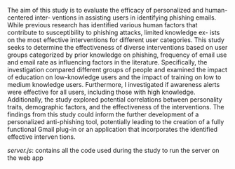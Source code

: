   The aim of this study is to evaluate the efficacy of personalized and human-centered inter-
ventions in assisting users in identifying phishing emails. While previous research has identified
various human factors that contribute to susceptibility to phishing attacks, limited knowledge ex-
ists on the most effective interventions for different user categories. This study seeks to determine
the effectiveness of diverse interventions based on user groups categorized by prior knowledge on
phishing, frequency of email use and email rate as influencing factors in the literature. Specifically,
the investigation compared different groups of people and examined the impact of education on
low-knowledge users and the impact of training on low to medium knowledge users. Furthermore,
I investigated if awareness alerts were effective for all users, including those with high knowledge.
Additionally, the study explored potential correlations between personality traits, demographic
factors, and the effectiveness of the interventions. The findings from this study could inform the
further development of a personalized anti-phishing tool, potentially leading to the creation of a
fully functional Gmail plug-in or an application that incorporates the identified effective interven
tions.

*server.js*: contains all the code used during the study to run the server on the web app 

